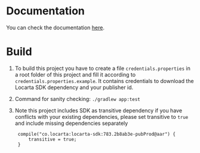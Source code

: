 # Documentation

You can check the documentation [here](https://docs.locarta.co/).



# Build

1. To build this project you have to create a file `credentials.properties` in a root folder of this project and fill it according to `credentials.properties.example`.
It contains credentials to download the Locarta SDK dependency and your publisher id.

2. Command for sanity checking: `./gradlew app:test`

3. Note this project includes SDK as transitive dependency if you have conflicts with your existing dependencies,
   please set transitive to `true` and include missing dependencies separately
      
   ```
    compile("co.locarta:locarta-sdk:783.2b8ab3e-pubProd@aar") {
        transitive = true;
    }
    ```
